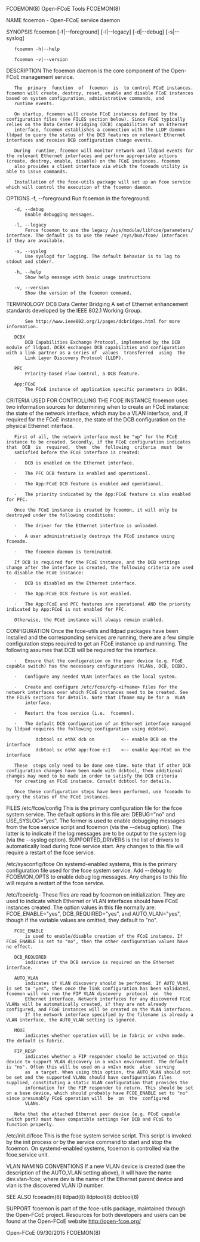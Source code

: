 FCOEMON(8)                                                                                     Open-FCoE Tools                                                                                     FCOEMON(8)



NAME
       fcoemon - Open-FCoE service daemon

SYNOPSIS
       fcoemon [-f|--foreground] [-l|--legacy] [-d|--debug] [-s|--syslog]

       fcoemon -h|--help

       fcoemon -v|--version

DESCRIPTION
       The fcoemon daemon is the core component of the Open-FCoE management service.

       The  primary  function  of  fcoemon  is  to control FCoE instances. fcoemon will create, destroy, reset, enable and disable FCoE instances based on system configuration, administrative commands, and
       runtime events.

       On startup, fcoemon will create FCoE instances defined by the configuration files (see FILES section below). Since FCoE typically relies on the Data Center Bridging (DCB) capabilities of an Ethernet
       interface, fcoemon establishes a connection with the LLDP daemon lldpad to query the status of the DCB features on relevant Ethernet interfaces and receive DCB configuration change events.

       During  runtime, fcoemon will monitor network and lldpad events for the relevant Ethernet interfaces and perform appropriate actions (create, destroy, enable, disable) on the FCoE instances. fcoemon
       also provides a client interface via which the fcoeadm utility is able to issue commands.

       Installation of the fcoe-utils package will set up an fcoe service which will control the execution of the fcoemon daemon.

OPTIONS
       -f, --foreground
           Run fcoemon in the foreground.

       -d, --debug
           Enable debugging messages.

       -l, --legacy
           Force fcoemon to use the legacy /sys/module/libfcoe/parameters/ interface. The default is to use the newer /sys/bus/fcoe/ interfaces if they are available.

       -s, --syslog
           Use syslogd for logging. The default behavior is to log to stdout and stderr.

       -h, --help
           Show help message with basic usage instructions

       -v, --version
           Show the version of the fcoemon command.

TERMINOLOGY
       DCB
           Data Center Bridging A set of Ethernet enhancement standards developed by the IEEE 802.1 Working Group.


           See http://www.ieee802.org/1/pages/dcbridges.html for more information.

       DCBX
           DCB Capabilities Exchange Protocol, implemented by the DCB module of lldpad. DCBX exchanges DCB capabilities and configuration with a link partner as a series of  values  transferred  using  the
           Link Layer Discovery Protocol (LLDP).

       PFC
           Priority-based Flow Control, a DCB feature.

       App:FCoE
           The FCoE instance of application specific parameters in DCBX.

CRITERIA USED FOR CONTROLLING THE FCOE INSTANCE
       fcoemon  uses  two information sources for determining when to create an FCoE instance: the state of the network interface, which may be a VLAN interface, and, if required for the FCoE instance, the
       state of the DCB configuration on the physical Ethernet interface.

       First of all, the network interface must be "up" for the FCoE instance to be created. Secondly, if the FCoE configuration indicates that  DCB  is  required,  then  the  following  criteria  must  be
       satisfied before the FCoE interface is created:

       ·   DCB is enabled on the Ethernet interface.

       ·   The PFC DCB feature is enabled and operational.

       ·   The App:FCoE DCB feature is enabled and operational.

       ·   The priority indicated by the App:FCoE feature is also enabled for PFC.

       Once the FCoE instance is created by fcoemon, it will only be destroyed under the following conditions:

       ·   The driver for the Ethernet interface is unloaded.

       ·   A user administratively destroys the FCoE instance using fcoeadm.

       ·   The fcoemon daemon is terminated.

       If DCB is required for the FCoE instance, and the DCB settings change after the interface is created, the following criteria are used to disable the FCoE instance:

       ·   DCB is disabled on the Ethernet interface.

       ·   The App:FCoE DCB feature is not enabled.

       ·   The App:FCoE and PFC features are operational AND the priority indicated by App:FCoE is not enabled for PFC.

       Otherwise, the FCoE instance will always remain enabled.

CONFIGURATION
       Once  the  fcoe-utils  and lldpad packages have been installed and the corresponding services are running, there are a few simple configuration steps required to get an FCoE instance up and running.
       The following assumes that DCB will be required for the interface.

       ·   Ensure that the configuration on the peer device (e.g. FCoE capable switch) has the necessary configurations (VLANs, DCB, DCBX).

       ·   Configure any needed VLAN interfaces on the local system.

       ·   Create and configure /etc/fcoe/cfg-<ifname> files for the network interfaces over which FCoE instances need to be created. See the FILES sections for details. Note that ifname may be for a  VLAN
           interface.

       ·   Restart the fcoe service (i.e.  fcoemon).

       ·   The default DCB configuration of an Ethernet interface managed by lldpad requires the following configuration using dcbtool.

               dcbtool sc ethX dcb on          <-- enable DCB on the interface
               dcbtool sc ethX app:fcoe e:1    <-- enable App:FCoE on the interface

       These  steps only need to be done one time. Note that if other DCB configuration changes have been made with dcbtool, then additional changes may need to be made in order to satisfy the DCB criteria
       for creating an FCoE instance. Consult dcbtool for details.

       Once these configuration steps have been performed, use fcoeadm to query the status of the FCoE instances.

FILES
   /etc/fcoe/config
       This is the primary configuration file for the fcoe system service. The default options in this file are: DEBUG="no" and USE_SYSLOG="yes". The former is used to enable debugging  messages  from  the
       fcoe service script and fcoemon (via the --debug option). The latter is to indicate if the log messages are to be output to the system log (via the --syslog option). SUPPORTED_DRIVERS is the list of
       drivers to automatically load during fcoe service start. Any changes to this file will require a restart of the fcoe service.

   /etc/sysconfig/fcoe
       On systemd-enabled systems, this is the primary configuration file used for the fcoe system service. Add --debug to FCOEMON_OPTS to enable debug log messages. Any changes to this file will require a
       restart of the fcoe service.

   /etc/fcoe/cfg-<ifname>
       These  files  are  read  by  fcoemon  on  initialization. They are used to indicate which Ethernet or VLAN interfaces should have FCoE instances created. The option values in this file normally are:
       FCOE_ENABLE="yes", DCB_REQUIRED="yes", and AUTO_VLAN="yes", though if the variable values are omitted, they default to "no".

       FCOE_ENABLE
           is used to enable/disable creation of the FCoE instance. If FCoE_ENABLE is set to "no", then the other configuration values have no effect.

       DCB_REQUIRED
           indicates if the DCB service is required on the Ethernet interface.

       AUTO_VLAN
           indicates if VLAN discovery should be performed. If AUTO_VLAN is set to "yes", then once the link configuration has been validated, fcoemon will run run the FIP VLAN discovery  protocol  on  the
           Ethernet interface. Network interfaces for any discovered FCoE VLANs will be automatically created, if they are not already configured, and FCoE instances will be created on the VLAN interfaces.
           If the network interface specified by the filename is already a VLAN interface, the AUTO_VLAN setting is ignored.

       MODE
           indicates whether operation will be in fabric or vn2vn mode. The default is fabric.

       FIP_RESP
           indicates whether a FIP responder should be activated on this device to support VLAN discovery in a vn2vn environment. The default is "no". Often this will be used on a vn2vn node  also  serving
           as  a target. When using this option, the AUTO_VLAN should not be set and the supported VLANs should have configuration files supplied, constituting a static VLAN configuration that provides the
           information for the FIP responder to return. This should be set on a base device, which should probably have FCOE_ENABLE set to "no" since presumably FCoE operation will  be  on  the  configured
           VLANs.

       Note that the attached Ethernet peer device (e.g. FCoE capable switch port) must have compatible settings For DCB and FCoE to function properly.

   /etc/init.d/fcoe
       This  is the fcoe system service script. This script is invoked by the init process or by the service command to start and stop the fcoemon. On systemd-enabled systems, fcoemon is controlled via the
       fcoe.service unit.

VLAN NAMING CONVENTIONS
       If a new VLAN device is created (see the description of the AUTO_VLAN setting above), it will have the name dev.vlan-fcoe; where dev is the name of  the  Ethernet  parent  device  and  vlan  is  the
       discovered VLAN ID number.

SEE ALSO
       fcoeadm(8) lldpad(8) lldptool(8) dcbtool(8)

SUPPORT
       fcoemon is part of the fcoe-utils package, maintained through the Open-FCoE project. Resources for both developers and users can be found at the Open-FCoE website http://open-fcoe.org/



Open-FCoE                                                                                         09/30/2015                                                                                       FCOEMON(8)
